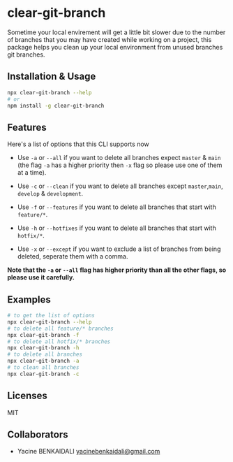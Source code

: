 # clear-git-branch

Sometime your local envirement will get a little bit slower due to the number of branches that you may have created while working on a project, this package helps you clean up your local environment from unused branches git branches.

## Installation & Usage

```bash
npx clear-git-branch --help
# or
npm install -g clear-git-branch
```

## Features

Here's a list of options that this CLI supports now

- Use `-a` or `--all` if you want to delete all branches expect `master` & `main` (the flag `-a` has a higher priority then `-x` flag so please use one of them at a time).

- Use `-c` or `--clean` if you want to delete all branches except `master`,`main`, `develop` & `development`.

- Use `-f` or `--features` if you want to delete all branches that start with `feature/*`.

- Use `-h` or `--hotfixes` if you want to delete all branches that start with `hotfix/*`.

- Use `-x` or `--except` if you want to exclude a list of branches from being deleted, seperate them with a comma.

**Note that the `-a` or `--all` flag has higher priority than all the other flags, so please use it carefully.**

## Examples

```bash
# to get the list of options
npx clear-git-branch --help
# to delete all feature/* branches
npx clear-git-branch -f
# to delete all hotfix/* branches
npx clear-git-branch -h
# to delete all branches
npx clear-git-branch -a
# to clean all branches
npx clear-git-branch -c
```

## Licenses

MIT

## Collaborators

- Yacine BENKAIDALI <yacinebenkaidali@gmail.com>
